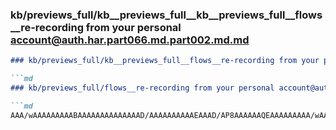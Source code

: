 ### kb/previews_full/kb__previews_full__kb__previews_full__flows__re-recording from your personal account@auth.har.part066.md.part002.md.md

```md
### kb/previews_full/kb__previews_full__flows__re-recording from your personal account@auth.har.part066.md.part002.md

```md
### kb/previews_full/flows__re-recording from your personal account@auth.har.part066.md (part 002)

```md
AAA/wAAAAAAAAABAAAAAAAAAAAAAAD/AAAAAAAAAAEAAAD/AP8AAAAAAQEAAAAAAAAA/wAAAAEAAAD
```

```

```

```
